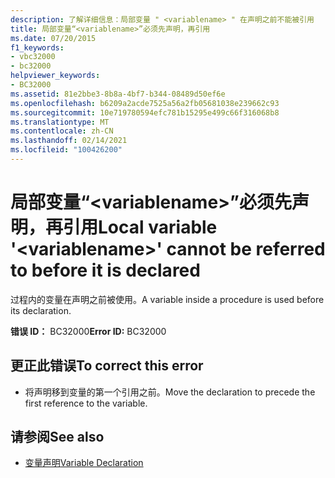 ```yaml
---
description: 了解详细信息：局部变量 " <variablename> " 在声明之前不能被引用
title: 局部变量“<variablename>”必须先声明，再引用
ms.date: 07/20/2015
f1_keywords:
- vbc32000
- bc32000
helpviewer_keywords:
- BC32000
ms.assetid: 81e2bbe3-8b8a-4bf7-b344-08489d50ef6e
ms.openlocfilehash: b6209a2acde7525a56a2fb05681038e239662c93
ms.sourcegitcommit: 10e719780594efc781b15295e499c66f316068b8
ms.translationtype: MT
ms.contentlocale: zh-CN
ms.lasthandoff: 02/14/2021
ms.locfileid: "100426200"
---
```

# <a name="local-variable-variablename-cannot-be-referred-to-before-it-is-declared"></a><span data-ttu-id="07762-103">局部变量“\<variablename>”必须先声明，再引用</span><span class="sxs-lookup"><span data-stu-id="07762-103">Local variable '\<variablename>' cannot be referred to before it is declared</span></span>

<span data-ttu-id="07762-104">过程内的变量在声明之前被使用。</span><span class="sxs-lookup"><span data-stu-id="07762-104">A variable inside a procedure is used before its declaration.</span></span>  
  
 <span data-ttu-id="07762-105">**错误 ID：** BC32000</span><span class="sxs-lookup"><span data-stu-id="07762-105">**Error ID:** BC32000</span></span>  
  
## <a name="to-correct-this-error"></a><span data-ttu-id="07762-106">更正此错误</span><span class="sxs-lookup"><span data-stu-id="07762-106">To correct this error</span></span>  
  
- <span data-ttu-id="07762-107">将声明移到变量的第一个引用之前。</span><span class="sxs-lookup"><span data-stu-id="07762-107">Move the declaration to precede the first reference to the variable.</span></span>  
  
## <a name="see-also"></a><span data-ttu-id="07762-108">请参阅</span><span class="sxs-lookup"><span data-stu-id="07762-108">See also</span></span>

- [<span data-ttu-id="07762-109">变量声明</span><span class="sxs-lookup"><span data-stu-id="07762-109">Variable Declaration</span></span>](../programming-guide/language-features/variables/variable-declaration.md)
